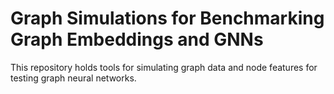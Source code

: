 Graph Simulations for Benchmarking Graph Embeddings and GNNs
===============================

This repository holds tools for simulating graph data and node features for testing graph neural networks.


